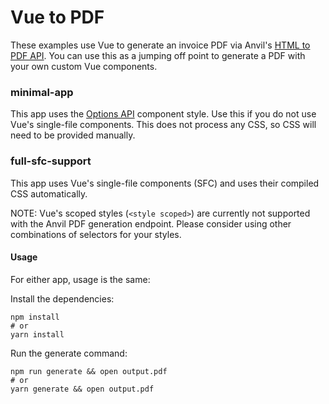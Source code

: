 # Vue to PDF

These examples use Vue to generate an invoice PDF via
Anvil's [HTML to PDF API](https://www.useanvil.com/docs/api/generate-pdf#html--css-to-pdf). You can use this as a
jumping off point to generate a PDF with your own custom Vue components.

### minimal-app

This app uses the [Options API](https://vuejs.org/guide/introduction.html#api-styles) component style. Use this if you
do not use Vue's single-file components. This does not process any CSS, so CSS will need to be provided manually.

### full-sfc-support

This app uses Vue's single-file components (SFC) and uses their compiled CSS automatically.

NOTE: Vue's scoped styles (`<style scoped>`) are currently not supported with the Anvil PDF generation endpoint. Please
consider using other combinations of selectors for your styles.

#### Usage

For either app, usage is the same:

Install the dependencies:

```shell
npm install
# or
yarn install
```

Run the generate command:

```shell
npm run generate && open output.pdf
# or 
yarn generate && open output.pdf
```
